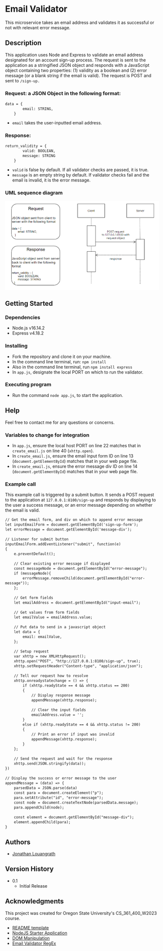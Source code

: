 # Email Validator

This microservice takes an email address and validates it as successful or not with relevant error message.

## Description

This application uses Node and Express to validate an email address designated for an account sign-up process. The request is sent to the application as a stringified JSON object and responds with a JavaScript object containing two properties: (1) validity as a boolean and (2) error message (or a blank string if the email is valid). The request is POST and sent to ```/sign-up.``` 

### Request: a JSON Object in the following format:
```
data = {
        email: STRING,
    }
```
* ```email``` takes the user-inputted email address.

### Response: 
```
return_validity = {
        valid: BOOLEAN,
        message: STRING
    }
```
* ```valid``` is false by default. If all validator checks are passed, it is true.
* ```message``` is an empty string by default. If validator checks fail and the email is invalid, it is the error message.

### UML sequence diagram

![UML Sequence Diagram](Validator_UML.png)

## Getting Started

### Dependencies

* Node.js v16.14.2
* Express v4.18.2

### Installing

* Fork the repository and clone it on your machine.
* In the command line terminal, run: ```npm install```
* Also in the command line terminal, run ```npm install express```
* In ```app.js```, designate the local PORT on which to run the validator.

### Executing program

* Run the command ```node app.js```, to start the application.

## Help

Feel free to contact me for any questions or concerns.

### Variables to change for integration
* In ```app.js```, ensure the local host PORT on line 22 matches that in ```create_email.js``` on line 40 (```xhttp.open```).
* In ```create_email.js```, ensure the email input form ID on line 13 (```document.getElementById```) matches that in your web page file.
* In ```create_email.js```, ensure the error message div ID on line 14 (```document.getElementById```) matches that in your web page file.

### Example call

This example call is triggered by a submit button. It sends a POST request to the application at ```127.0.0.1:8100/sign-up``` and responds by displaying to the user a success message, or an error message depending on whether the email is valid.

```
// Get the email form, and div on which to append error message
let inputEmailForm = document.getElementById('sign-up-form');
let errorMessage = document.getElementById('message-div');

// Listener for submit button
inputEmailForm.addEventListener("submit", function(e) 
{
    e.preventDefault();

    // Clear existing error message if displayed
    const messageNode = document.getElementById("error-message");
    if (messageNode){
        errorMessage.removeChild(document.getElementById("error-message"));
    };

    // Get form fields 
    let emailAddress = document.getElementById("input-email");

    // Get values from form fields
    let emailValue = emailAddress.value;

    // Put data to send in a javascript object
    let data = {
        email: emailValue,
    };

    // Setup request
    var xhttp = new XMLHttpRequest();
    xhttp.open("POST", "http://127.0.0.1:8100/sign-up", true);
    xhttp.setRequestHeader("Content-type", "application/json");

    // Tell our request how to resolve
    xhttp.onreadystatechange = () => {
        if (xhttp.readyState == 4 && xhttp.status == 200) 
        {
            // Display response message
            appendMessage(xhttp.response);

            // Clear the input fields
            emailAddress.value = '';
        }
        else if (xhttp.readyState == 4 && xhttp.status != 200)
        {
            // Print an error if input was invalid
            appendMessage(xhttp.response);
        }
    };

    // Send the request and wait for the response
    xhttp.send(JSON.stringify(data));
})

// Display the success or error message to the user
appendMessage = (data) => {
    parsedData = JSON.parse(data)
    const para = document.createElement("p");
    para.setAttribute("id", "error-message");
    const node = document.createTextNode(parsedData.message);
    para.appendChild(node);

    const element = document.getElementById("message-div");
    element.appendChild(para);
}
```

## Authors

* [Jonathan Louangrath](https://github.com/jontlo)

## Version History

* 0.1
    * Initial Release

## Acknowledgments

This project was created for Oregon State University's CS_361_400_W2023 course.

* [README template](https://gist.github.com/DomPizzie/7a5ff55ffa9081f2de27c315f5018afc)
* [NodeJS Starter Application](https://github.com/osu-cs340-ecampus/nodejs-starter-app)
* [DOM Manipulation](https://www.w3schools.com/js/js_htmldom_nodes.asp)
* [Email Validator RegEx](https://stackoverflow.com/questions/52456065/how-to-format-and-validate-email-node-js)
